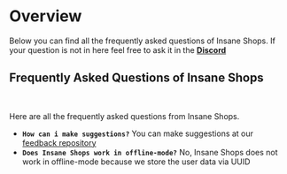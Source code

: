 # Overview
Below you can find all the frequently asked questions of Insane Shops. If your question is not in here feel free to ask it in the **[Discord](https://discord.gg/3JuHDm8)**
<br>

## Frequently Asked Questions of Insane Shops
<br>

Here are all the frequently asked questions from Insane Shops.
<br>

* **`How can i make suggestions?`**
  You can make suggestions at our [feedback repository](https://github.com/TechsCode-Team/Feedback/discussions/categories/suggestions)
* **`Does Insane Shops work in offline-mode?`**
  No, Insane Shops does not work in offline-mode because we store the user data via UUID
